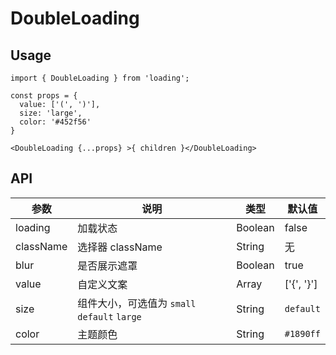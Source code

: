 # DoubleLoading

## Usage

```
import { DoubleLoading } from 'loading';

const props = {
  value: ['(', ')'],
  size: 'large',
  color: '#452f56'
}

<DoubleLoading {...props} >{ children }</DoubleLoading>
```

## API

| 参数 | 说明 | 类型 | 默认值 |
| --- | --- | --- | --- |
| loading | 加载状态 | Boolean | false |
| className | 选择器 className | String | 无 |
| blur | 是否展示遮罩 | Boolean | true |
| value | 自定义文案 | Array | ['{', '}'] |
| size | 组件大小，可选值为 `small` `default` `large` | String | `default` |
| color | 主题颜色 | String | `#1890ff` |